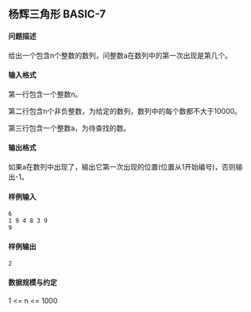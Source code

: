 ## 杨辉三角形 BASIC-7

#### 问题描述

给出一个包含n个整数的数列，问整数a在数列中的第一次出现是第几个。

#### 输入格式

第一行包含一个整数n。

第二行包含n个非负整数，为给定的数列，数列中的每个数都不大于10000。

第三行包含一个整数a，为待查找的数。

#### 输出格式

如果a在数列中出现了，输出它第一次出现的位置(位置从1开始编号)，否则输出-1。

#### 样例输入

```
6
1 9 4 8 3 9
9
```

#### 样例输出

```
2
```

#### 数据规模与约定

1 <= n <= 1000